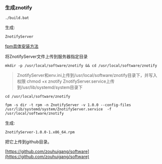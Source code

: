 ### 生成znotify

	./build.bat

生成:

	ZnotifyServer

[fpm具体安装方法](http://zouhuigang.anooc.com/yum/make-self-rpm/)

将ZnotifyServer文件上传到服务器指定目录

	mkdir -p /usr/local/software/znotify && cd /usr/local/software/znotify

>ZnotifyServer和env.ini上传到/usr/local/software/znotify目录下，并写入权限 chmod +x znotify
>ZnotifyServer.service上传到/usr/lib/systemd/system目录下


	cd /usr/local/software/znotify

	fpm -s dir -t rpm -n ZnotifyServer -v 1.0.0 --config-files  /usr/lib/systemd/system/ZnotifyServer.service  -f /usr/local/software/znotify


生成:

	ZnotifyServer-1.0.0-1.x86_64.rpm

把它上传到github目录。

[https://github.com/zouhuigang/software](https://github.com/zouhuigang/software)